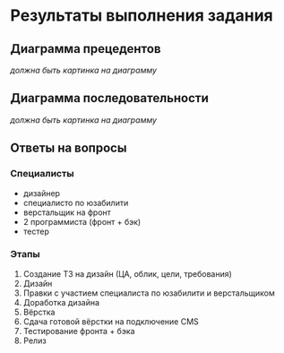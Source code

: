 # Результаты выполнения задания

## Диаграмма прецедентов

_должна быть картинка на диаграмму_

## Диаграмма последовательности

_должна быть картинка на диаграмму_

## Ответы на вопросы
### Специалисты
  * дизайнер
  * специалисто по юзабилити
  * верстальщик на фронт
  * 2 программиста (фронт + бэк)
  * тестер
### Этапы
  1. Создание ТЗ на дизайн (ЦА, облик, цели, требования)
  2. Дизайн
  3. Правки с участием специалиста по юзабилити и верстальщиком
  4. Доработка дизайна
  5. Вёрстка
  6. Сдача готовой вёрстки на подключение CMS
  7. Тестирование фронта + бэка
  8. Релиз
